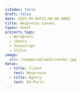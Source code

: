 ```yaml
---
isIndex: false
draft: false
date: 2015-05-04T22:00:00.000Z
title: Nespresso Cannes
types: Event
projects_tags:
  - Wordpress
  - jQuery
  - Javascript
  - Stylus
image:
  src: /images/uploads/cannes.jpg
datas:
  - title: Client
    text: Nespresso
  - title: Agency
    text: 84.Paris
---
```

